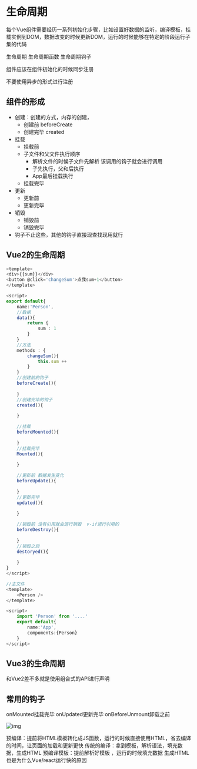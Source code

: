 # 生命周期

每个Vue组件需要经历一系列初始化步骤，比如设置好数据的监听，编译模板，挂载实例到DOM，数据改变的时候更新DOM，运行的时候能够在特定的阶段运行子集的代码

生命周期 生命周期函数 生命周期钩子

组件应该在组件初始化的时候同步注册

不要使用异步的形式进行注册

## 组件的形成

- 创建：创建的方式，内存的创建，
  - 创建前 beforeCreate 
  - 创建完毕 created
- 挂载
  - 挂载前
  - 子文件和父文件执行顺序
    - 解析文件的时候子文件先解析 该调用的钩子就会进行调用
    - 子先执行，父和后执行 
    - App最后挂载执行
  - 挂载完毕
- 更新
  - 更新前
  - 更新完毕
- 销毁
  - 销毁前
  - 销毁完毕
- 钩子不止这些，其他的钩子直接现查找现用就行

## Vue2的生命周期

```ts
<template>
<div>{{sum}}</div>
<button @click='changeSum'>点我sum+1</button>
</template>

<script>
export default{	
	name:'Person',
	//数据
	data(){
		return {
			sum : 1
		}
	}
	//方法
	methods : {
		changeSum(){
			this.sum ++
		}
	}
	//创建前的钩子
	beforeCreate(){
        
    }
	//创建完毕的钩子	
	created(){
        
    }

	//挂载
	beforeMounted(){
        
    }
	//挂载完毕
	Mounted(){
        
    }

	//更新前 数据发生变化
	beforeUpdate(){
        
    }
	//更新完毕
	updated(){
        
    }

	//销毁前 没有引用就会进行销毁  v-if进行引用的
	beforeDestroy(){
        
    }
	//销毁之后
	destoryed(){
        
    }
}
</script>

//主文件
<template>
	<Person />
</template>

<script>
	import 'Person' from '....'
	export default{
		name:'App',
		compoments:{Person}
	}
</script>
```

## Vue3的生命周期

和Vue2差不多就是使用组合式的API进行声明

## 常用的钩子

onMounted挂载完毕  onUpdated更新完毕  onBeforeUnmount卸载之前

![img](https://cn.vuejs.org/assets/lifecycle_zh-CN.W0MNXI0C.png)

预编译：提前将HTML模板转化成JS函数，运行的时候直接使用HTML，省去编译的时间，让页面的加载和更新更快
传统的编译：拿到模板，解析语法，填充数据，生成HTML
预编译模板：提前解析好模板 ，运行的时候填充数据 生成HTML
也是为什么Vue/react运行快的原因